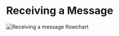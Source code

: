 # Receiving a Message 

![Receiving a message flowchart](https://cdn.rawgit.com/Argonne-National-Laboratory/meg-server/master/docs/images/Receiving-Message.svg)

